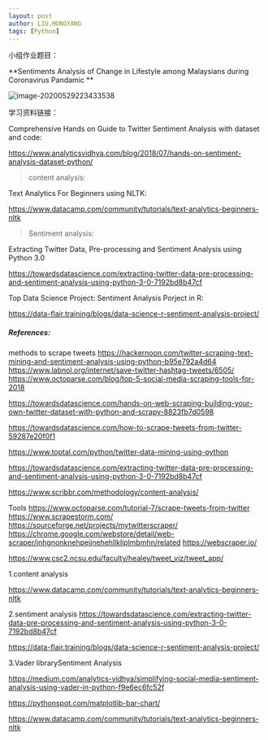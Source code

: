 ```yaml
---
layout: post
author: LIU,HONGYANG
tags: [Python]
---
```




小组作业题目：



**Sentiments Analysis of Change in Lifestyle among Malaysians during Coronavirus Pandamic **



![image-20200529223433538](https://tva1.sinaimg.cn/large/007S8ZIlgy1gfoh77ypjwj31g20tcnpd.jpg)





学习资料链接：



Comprehensive Hands on Guide to Twitter Sentiment Analysis with dataset and code:

https://www.analyticsvidhya.com/blog/2018/07/hands-on-sentiment-analysis-dataset-python/

> content analysis:

Text Analytics For Beginners using NLTK:

https://www.datacamp.com/community/tutorials/text-analytics-beginners-nltk



> Sentiment analysis:



Extracting Twitter Data, Pre-processing and Sentiment Analysis using Python 3.0

https://towardsdatascience.com/extracting-twitter-data-pre-processing-and-sentiment-analysis-using-python-3-0-7192bd8b47cf



Top Data Science Project: Sentiment Analysis Porject in R: 

https://data-flair.training/blogs/data-science-r-sentiment-analysis-project/





##### References:



methods to scrape tweets
https://hackernoon.com/twitter-scraping-text-mining-and-sentiment-analysis-using-python-b95e792a4d64
https://www.labnol.org/internet/save-twitter-hashtag-tweets/6505/
https://www.octoparse.com/blog/top-5-social-media-scraping-tools-for-2018

https://towardsdatascience.com/hands-on-web-scraping-building-your-own-twitter-dataset-with-python-and-scrapy-8823fb7d0598

https://towardsdatascience.com/how-to-scrape-tweets-from-twitter-59287e20f0f1

https://www.toptal.com/python/twitter-data-mining-using-python

https://towardsdatascience.com/extracting-twitter-data-pre-processing-and-sentiment-analysis-using-python-3-0-7192bd8b47cf

https://www.scribbr.com/methodology/content-analysis/





Tools
https://www.octoparse.com/tutorial-7/scrape-tweets-from-twitter
https://www.scrapestorm.com/
https://sourceforge.net/projects/mytwitterscraper/
https://chrome.google.com/webstore/detail/web-scraper/jnhgnonknehpejjnehehllkliplmbmhn/related
https://webscraper.io/

https://www.csc2.ncsu.edu/faculty/healey/tweet_viz/tweet_app/





1.content analysis

https://www.datacamp.com/community/tutorials/text-analytics-beginners-nltk

2.sentiment analysis
https://towardsdatascience.com/extracting-twitter-data-pre-processing-and-sentiment-analysis-using-python-3-0-7192bd8b47cf

https://data-flair.training/blogs/data-science-r-sentiment-analysis-project/



3.Vader librarySentiment Analysis

https://medium.com/analytics-vidhya/simplifying-social-media-sentiment-analysis-using-vader-in-python-f9e6ec6fc52f



https://pythonspot.com/matplotlib-bar-chart/



https://www.datacamp.com/community/tutorials/text-analytics-beginners-nltk







